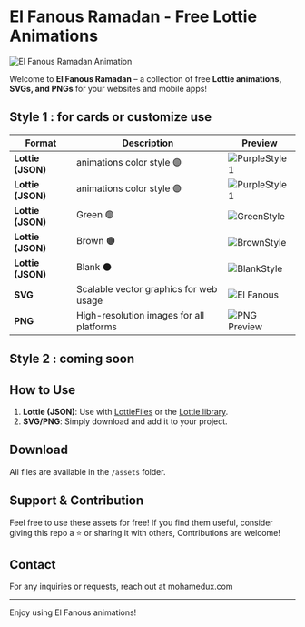 # El Fanous Ramadan - Free Lottie Animations



![El Fanous Ramadan Animation](preview.gif)

Welcome to **El Fanous Ramadan** – a collection of free **Lottie animations, SVGs, and PNGs** for your websites and mobile apps!

## Style 1 : for cards or customize use

| Format   | Description                          | Preview |
|----------|--------------------------------------|---------|
| **Lottie (JSON)** | animations color style 🟣   | ![PurpleStyle1](https://github.com/user-attachments/assets/0ed69184-e501-45f6-aff8-30f7e97e84d4) |
| **Lottie (JSON)** | animations color style 🟣   | ![PurpleStyle1](https://github.com/user-attachments/assets/0ed69184-e501-45f6-aff8-30f7e97e84d4) |
| **Lottie (JSON)** |  Green 🟢  |![GreenStyle](https://github.com/user-attachments/assets/8b32c5c1-7189-4068-bae3-f64a73dfc04a)|
| **Lottie (JSON)** | Brown 🟤   | ![BrownStyle](https://github.com/user-attachments/assets/aa5af3ea-761e-411f-a0dd-9c73f2622f98) |
| **Lottie (JSON)** | Blank ⚫   |![BlankStyle](https://github.com/user-attachments/assets/5cf80f8e-dd91-47f4-bac0-45587b133e31) |
| **SVG** | Scalable vector graphics for web usage | ![El Fanous](https://github.com/user-attachments/assets/41132e8b-42de-4c50-994b-83fa59241bfd) |
| **PNG** | High-resolution images for all platforms | ![PNG Preview](preview-png.png) |


## Style 2 : coming soon

## How to Use

1. **Lottie (JSON)**: Use with [LottieFiles](https://lottiefiles.com/) or the [Lottie library](https://airbnb.io/lottie/#/).
2. **SVG/PNG**: Simply download and add it to your project.

## Download
All files are available in the `/assets` folder.

## Support & Contribution
Feel free to use these assets for free! If you find them useful, consider giving this repo a ⭐ or sharing it with others, Contributions are welcome!

## Contact
For any inquiries or requests, reach out at mohamedux.com

---
Enjoy using El Fanous animations!

